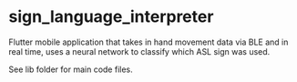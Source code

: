 # sign_language_interpreter

Flutter mobile application that takes in hand movement data via BLE and in real time, uses a neural network to classify which ASL sign was used.

See lib folder for main code files.
